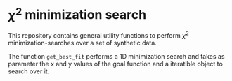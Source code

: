 # $\chi^2$ minimization search
This repository contains general utility functions to perform $\chi^2$ minimization-searches over a set of synthetic data.

The function `get_best_fit` performs a 1D minimization search and takes as parameter the x and y values of the goal function and a iteratible object to search over it.